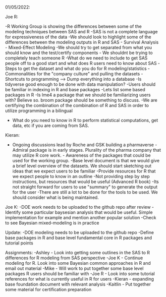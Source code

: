 01/05/2022:

Joe R: 
  
-R Working Group is showing the differences between some of the modeling techniques between SAS and R
-SAS is not a complete language for expressiveness of the data 
-We should look to highlight some of the differences between the modeling outputs in R and SAS
      - Survival Analysis
      - Mixed-Effect Modeling 
-We should try to get separated from what you should know and the test/certify components 
      - We shouldnt be trying to completely teach someone R
-What do we need to include to get SAS people off to a good start and what does R users need to know about SAS
      -Steps to get the dataset and what do you do for R modeling/statistics 
          -Commonalities for the "company culture" and pulling the datasets
              -Shortcuts to programming --> Dump everything into a database
-Is tidyverse good enough to be done with data manipulation? 
      -Users should be familiar in indexing in R and base packages 
              -Lets list some based packages in R
                -Is lme4 a package that we should be familiarizing users with? Believe so. broom package should be something  to discuss.
-We are certifying the combination of the combination of R and SAS in order to utilize programming in a bilingual
  - What do you need to know in R to perform statistical computations, get data, etc if you are coming from SAS. 
              

Kieran: 
  - Ongoing discussions lead by Roche and GSK building a pharmaverse 
        - Admiral package is in early stages. Plurality of the pharma company that may utilize R core work. 
        - Awareness of the packages that could be used for the working group. 
  -Base level document is that we would give a brief level overview of the datasets. We should start sketching out ideas that we expect users to be familiar 
        -Provide resources for R that we expect people to know in an outline 
            -Not providing step by step instructions, but resources that would be useful (Advanced R book)
  -Its not straight forward for users to use "summary" to generate the output for the user 
  -There are still a lot to be done for the tools to be used. We should consider what is being maintained. 



Joe K:
  -DOE work needs to be uploaded to the github repo after review
  -Identify some particular baysesian analysis that would be useful. Simple implementation for example and mention another popular solution 
  -Check to see Bayesian mixed-modeling is in practice


Update: 
  -DOE modeling needs to be uploaded to the github repo
  -Define base packages in R and base level fundamental core in R packages and tutorial points 
  

Assignments: 
  -Ashley - Look into getting some outlines in the SAS to R differences for R modeling from SAS perspective 
  -Joe K - Continue modeling for R. Look into some Bayesian common approaches in R and email out material 
  -Mike - Will work to put together some base level packages R users should be familiar with
  -Joe R - Look into some tutorial references for what is currently useful in R for users 
  -Kieran - expanding base foundation document with relevant analysis 
  -Kaitlin - Put together some material for certification preparation  
  

